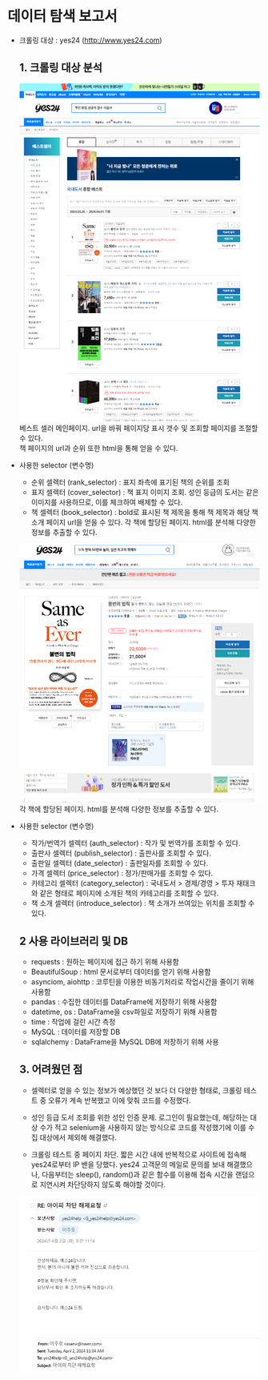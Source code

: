 # 데이터 탐색 보고서
* 크롤링 대상 : yes24 (http://www.yes24.com)

  ## 1. 크롤링 대상 분석
  ![yes24 베스트 셀러 메인 화면](img/yes24_bestseller_main.png)<br>
  베스트 셀러 메인페이지. url을 바꿔 페이지당 표시 갯수 및 조회할 페이지를 조절할 수 있다.<br>
  책 페이지의 url과 순위 또한 html을 통해 얻을 수 있다.
* 사용한 selector (변수명)
  * 순위 셀렉터 (rank_selector) : 표지 좌측에 표기된 책의 순위를 조회
  * 표지 셀렉터 (cover_selector) : 책 표지 이미지 조회. 성인 등급의 도서는 같은 이미지를 사용하므로, 이를 체크하여 배제할 수 있다.
  * 책 셀렉터 (book_selector) : bold로 표시된 책 제목을 통해 책 제목과 해당 책 소개 페이지 url을 얻을 수 있다.
  각 책에 할당된 페이지. html를 분석해 다양한 정보를 추출할 수 있다.

  ![yes24 책 화면](img/yes24_book_page.png)<br>
  각 책에 할당된 페이지. html를 분석해 다양한 정보를 추출할 수 있다.

* 사용한 selector (변수명)
   * 작가/번역가 셀렉터 (auth_selector) : 작가 및 번역가를 조회할 수 있다.
   * 출판사 셀렉터 (publish_selector) : 출판사를 조회할 수 있다.
   * 출판일 셀렉터 (date_selector) : 출판일자를 조회할 수 있다.
   * 가격 셀렉터 (price_selector) : 정가/판매가를 조회할 수 있다.
   * 카테고리 셀렉터 (category_selector) : 국내도서 > 경제/경영 > 투자 재태크 와 같은 형태로 페이지에 소개된 책의 카테고리를 조회할 수 있다.
   * 책 소개 셀렉터 (introduce_selector) : 책 소개가 쓰여있는 위치를 조회할 수 있다.
  ## 2 사용 라이브러리 및 DB
  * requests : 원하는 페이지에 접근 하기 위해 사용함
  * BeautifulSoup : html 문서로부터 데이터를 얻기 위해 사용함
  * asynciom, aiohttp : 코루틴을 이용한 비동기처리로 작업시간을 줄이기 위해 사용함
  * pandas : 수집한 데이터를 DataFrame에 저장하기 위해 사용함
  * datetime, os : DataFrame을 csv파일로 저장하기 위해 사용함
  * time : 작업에 걸린 시간 측정
  * MySQL : 데이터를 저장할 DB
  * sqlalchemy : DataFrame을 MySQL DB에 저장하기 위해 사용

  ## 3. 어려웠던 점
  * 셀렉터로 얻을 수 있는 정보가 예상했던 것 보다 더 다양한 형태로, 크롤링 테스트 중 오류가 계속 반복했고 이에 맞춰 코드를 수정했다.<br>
  
  * 성인 등급 도서 조회를 위한 성인 인증 문제. 로그인이 필요했는데, 해당하는 대상 수가 적고 selenium을 사용하지 않는 방식으로 코드를 작성했기에 이를 수집 대상에서 제외해 해결했다.<br>
  
  * 크롤링 테스트 중 페이지 차단. 짧은 시간 내에 반복적으로 사이트에 접속해 yes24로부터 IP 밴을 당했다. yes24 고객문의 메일로 문의를 보내 해결했으나, 다음부터는 sleep(), random()과 같은 함수를 이용해 접속 시간을 랜덤으로 지연시켜 차단당하지 않도록 해야할 것이다.<br>
  
  ![차단 해제 문의 메일](img/ban.png)
  
